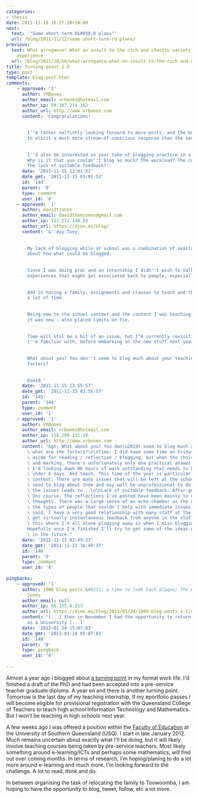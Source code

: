 ```yaml
---
categories:
- thesis
date: 2011-11-10 16:37:20+10:00
next:
  text: '"Some short-term R&#038;D plans"'
  url: /blog/2011/11/12/some-short-term-rd-plans/
previous:
  text: What arrogance! What an insult to the rich and chaotic variety of the human
    experience
  url: /blog/2011/10/16/what-arrogance-what-an-insult-to-the-rich-and-chaotic-variety-of-the-human-experience/
title: Turning point 2.0
type: post
template: blog-post.html
comments:
    - approved: '1'
      author: VRBones
      author_email: vrbones@hotmail.com
      author_ip: 59.167.214.162
      author_url: http://www.vrbones.com
      content: 'Congratulations!
    
    
        I''m rather selfishly looking forward to more posts, and the Uni environment seemed
        to elicit a much more stream-of-conscious response than the secondary school sector.
    
    
        I''d also be interested in your take of blogging practice in a school environment.
        Why is it that you couldn''t blog as much? The workload? The covered content?
        The lack of suitable feedback?'
      date: '2011-11-15 13:01:52'
      date_gmt: '2011-11-15 03:01:52'
      id: '144'
      parent: '0'
      type: comment
      user_id: '0'
    - approved: '1'
      author: davidtjones
      author_email: davidthomjones@gmail.com
      author_ip: 123.211.149.83
      author_url: https://djon.es/blog/
      content: 'G''day Tony,
    
    
        My lack of blogging while at school was a combination of available time and uncertainty
        about how what could be blogged.
    
    
        Since I was doing prac and an internship I didn''t wish to talk too much about
        experiences that might get associated back to people, especially my mentor teachers.
    
    
        Add in having a family, assignments and classes to teach and that doesn''t leave
        a lot of time.
    
    
        Being new to the school context and the content I was teaching - which not difficult
        it was new - also placed limits on tie.
    
    
        Time will stil be a bit of an issue, but I"m currently revisiting a few things
        I''m familiar with, before embarking on the new stuff next year.
    
    
        What about you? You don''t seem to blog much about your teaching, what are the
        factors?
    
    
        David.'
      date: '2011-11-15 13:55:57'
      date_gmt: '2011-11-15 03:55:57'
      id: '145'
      parent: '144'
      type: comment
      user_id: '1'
    - approved: '1'
      author: VRBones
      author_email: vrbones@hotmail.com
      author_ip: 118.208.131.19
      author_url: http://www.vrbones.com
      content: "&gt; What about you? You don\u2019t seem to blog much about your teaching,\
        \ what are the factors?\n\nTime: I did have some time on Fridays that I had set\
        \ aside for reading / reflection / blogging, but when the choice is between reflecting\
        \ and marking, there's unfortunately only one practical answer.  As an example,\
        \ I'm looking down 80 hours of work outstanding that needs to be completed in\
        \ under 8 days. And teach. This time of the year is particularly bad.\n\nCovered\
        \ content: There are many issues that will be left at the school. There is no\
        \ need to blog about them and may well be unprofessional to do so. Generalising\
        \ the issues leads to ..\n\nLack of suitable feedback: After getting out of the\
        \ Uni course, the reflections I've posted have been mainly to organise external\
        \ thoughts. There was a large sense of an echo chamber as the ones blogging were\
        \ the types of people that couldn't help with immediate issues at school. That\
        \ said, I have a very good relationship with many staff at the school, and can\
        \ get virtually instantaneous feedback from anyone in the staffroom. Nights like\
        \ this where I'm all alone plugging away is when I miss blogging the most.\n\n\
        Hopefully once I'm finished I'll try to get some of the ideas down for me to remember\
        \ in the future."
      date: '2011-11-23 02:49:37'
      date_gmt: '2011-11-22 16:49:37'
      id: '146'
      parent: '0'
      type: comment
      user_id: '0'
    
pingbacks:
    - approved: '1'
      author: 1000 blog posts &#8211; a time to look back &laquo; The Weblog of (a) David
        Jones
      author_email: null
      author_ip: 66.155.8.213
      author_url: https://djon.es/blog/2013/01/24/1000-blog-posts-a-time-to-look-back/
      content: '[...] then in November I had the opportunity to return to &#8220;life&#8221;
        as a University [...]'
      date: '2013-01-24 15:07:03'
      date_gmt: '2013-01-24 05:07:03'
      id: '148'
      parent: '0'
      type: pingback
      user_id: '0'
    
---
```

Almost a year ago I blogged about [a turning point](/blog/2010/11/12/a-turning-point/) in my formal work life. I'd finished a draft of the PhD and had been accepted into a pre-service teacher graduate diploma. A year on and there is another turning point. Tomorrow is the last day of my teaching internship, if my eportfolio passes I will become eligible for provisional registration with the Queensland College of Teachers to teach high school Information Technology and Mathematics. But I won't be teaching in high schools next year.

A few weeks ago I was offered a position within the [Faculty of Education](http://www.usq.edu.au/education) at the University of Southern Queensland (USQ). I start in late January 2012. Much remains uncertain about exactly what I'll be doing, but it will likely involve teaching courses being taken by pre-service teachers. Most likely something around e-learning/ICTs and perhaps some mathematics, will find out over coming months. In terms of research, I'm hoping/planing to do a lot more around e-learning and much more. I'm looking forward to the challenge. A lot to read, think and do.

In between organising the task of relocating the family to Toowoomba, I am hoping to have the opportunity to blog, tweet, follow, etc a lot more.